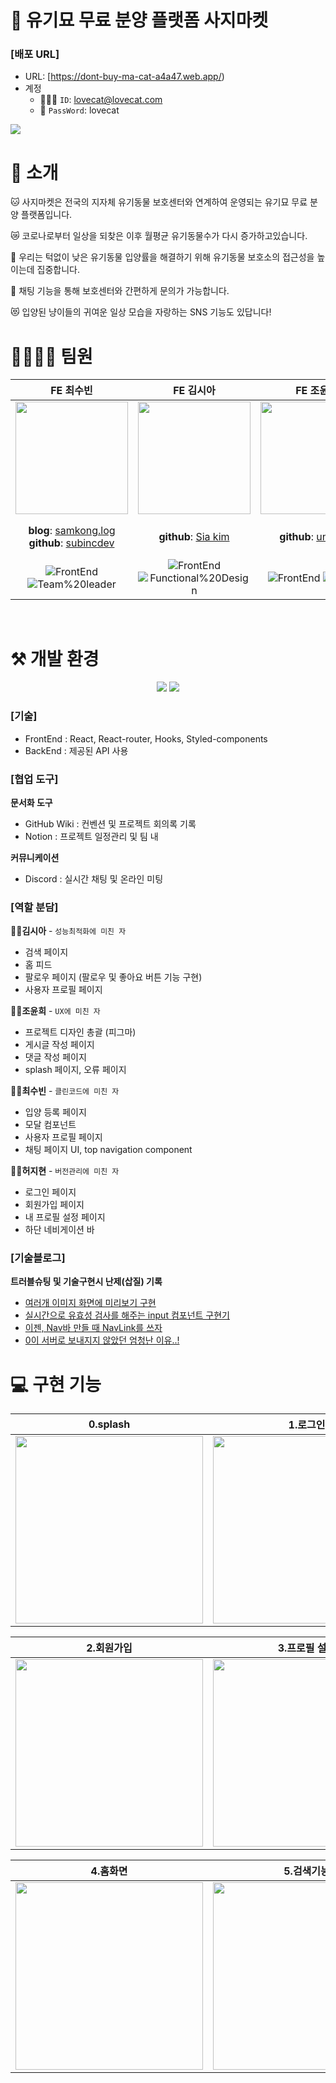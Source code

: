 # 🐾 유기묘 무료 분양 플랫폼 사지마켓


### [배포 URL]

- URL: [https://dont-buy-ma-cat-a4a47.web.app/)
- 계정
  - 🧑🏻‍💻 `ID`: lovecat@lovecat.com
  - 🔐 `PassWord`: lovecat

<img src="https://user-images.githubusercontent.com/95600994/181194793-e7acf9af-4a0e-43cb-a8da-ce175648bb99.png">

# :mega: 소개

🐱 사지마켓은 전국의 지자체 유기동물 보호센터와 연계하여 운영되는 유기묘 무료 분양 플랫폼입니다.

😿 코로나로부터 일상을 되찾은 이후 월평균 유기동물수가 다시 증가하고있습니다.

👥 우리는 턱없이 낮은 유기동물 입양률을 해결하기 위해 유기동물 보호소의 접근성을 높이는데 집중합니다.

💬 채팅 기능을 통해 보호센터와 간편하게 문의가 가능합니다.

😻 입양된 냥이들의 귀여운 일상 모습을 자랑하는 SNS 기능도 있답니다!

# 👩‍👩‍👧‍👧 팀원

|                                                         **FE 최수빈**                                                         |                                                               **FE 김시아**                                                               |                                                  **FE 조윤희**                                                   |                                                                       **FE 허지현**                                                                        |
| :---------------------------------------------------------------------------------------------------------------------------: | :---------------------------------------------------------------------------------------------------------------------------------------: | :--------------------------------------------------------------------------------------------------------------: | :--------------------------------------------------------------------------------------------------------------------------------------------------------: |
|                     <img src="https://avatars.githubusercontent.com/u/89335150?v=4" height=180 width=180>                     |                           <img src="https://avatars.githubusercontent.com/u/90305737?v=4" height=180 width=180>                           |              <img src="https://avatars.githubusercontent.com/u/102465469?v=4" height=180 width=180>              |                                   <img src="https://avatars.githubusercontent.com/u/95600994?v=4" height=180 width=180>                                    |
|        **blog**: [samkong.log](https://velog.io/@samkong) </br> **github**: [subincdev](https://github.com/subincdev)         |                                          **github**: [Sia kim](https://github.com/mrbrightsiide)                                          |                               **github**: [unidagit](https://github.com/unidagit)                                | **Youtube**: [Front-end School](https://www.youtube.com/channel/UCFk1UTFYVBn0oFzP9eGCN5A) </br> **github**: [Jihyun Heo](https://github.com/Koreanhamster) |
| ![FrontEnd](https://img.shields.io/badge/FrontEnd-3f97fb) ![Team%20leader](https://img.shields.io/badge/-Team%20leader-green) | ![FrontEnd](https://img.shields.io/badge/FrontEnd-3f97fb) ![Functional%20Design](https://img.shields.io/badge/Functional%20Design-f8b62d) | ![FrontEnd](https://img.shields.io/badge/FrontEnd-3f97fb) ![Design](https://img.shields.io/badge/-Design-orange) |                    ![FrontEnd](https://img.shields.io/badge/FrontEnd-3f97fb) ![Planning](https://img.shields.io/badge/-Planning-f67280)                    |
<br/>
<h1>⚒ 개발 환경</h1>
<div align="center">
  <img src="https://img.shields.io/badge/React-61DAFB?style=for-the-badge&logo=React&logoColor=white"> 
 <img src="https://img.shields.io/badge/styledcomponents-DB7093?style=for-the-badge&logo=styled-components&logoColor=white"> 
</div>

### [기술]

- FrontEnd : React, React-router, Hooks, Styled-components<br/>
- BackEnd : 제공된 API 사용 <br/>

### [협업 도구]

<strong>문서화 도구</strong>
- GitHub Wiki : 컨벤션 및 프로젝트 회의록 기록
- Notion : 프로젝트 일정관리 및 팀 내 

<strong>커뮤니케이션</strong>
- Discord : 실시간 채팅 및 온라인 미팅

### [역할 분담]

<strong>👩‍💻김시아</strong> - `성능최적화에 미친 자`

- 검색 페이지
- 홈 피드
- 팔로우 페이지 (팔로우 및 좋아요 버튼 기능 구현) 
- 사용자 프로필 페이지

<strong>👩‍💻조윤희</strong> - `UX에 미친 자`

- 프로젝트 디자인 총괄 (피그마)
- 게시글 작성 페이지
- 댓글 작성 페이지 
- splash 페이지, 오류 페이지

<strong>👩‍💻최수빈</strong> - `클린코드에 미친 자`

- 입양 등록 페이지
- 모달 컴포넌트
- 사용자 프로필 페이지
- 채팅 페이지 UI, top navigation component

<strong>👩‍💻허지현</strong> - `버전관리에 미친 자`

- 로그인 페이지
- 회원가입 페이지
- 내 프로필 설정 페이지
- 하단 네비게이션 바

### [기술블로그]
<strong>트러블슈팅 및 기술구현시 난제(삽질) 기록</strong>

- <a href="https://don-t-buy-macat.tistory.com/11">여러개 이미지 화면에 미리보기 구현</a></br>
- <a href="https://don-t-buy-macat.tistory.com/8?category=949581">실시간으로 유효성 검사를 해주는 input 컴포넌트 구현기</a> </br>
- <a href="https://don-t-buy-macat.tistory.com/12?category=949581">이젠, Nav바 만들 때 NavLink를 쓰자</a></br>
- <a href="https://don-t-buy-macat.tistory.com/10?category=949580">0이 서버로 보내지지 않았던 엄청난 이유..!</a></br>


<h1> 💻 구현 기능 </h1>

|                                                            0.splash                                                            |                                                           1.로그인                                                           |
| :----------------------------------------------------------------------------------------------------------------------------: | :----------------------------------------------------------------------------------------------------------------------------: |
| <img src="" width="300"/> | <img src="" width="300"/> |

|                                                            2.회원가입                                                            |                                                           3.프로필 설정                                                           |
| :----------------------------------------------------------------------------------------------------------------------------: | :----------------------------------------------------------------------------------------------------------------------------: |
| <img src="" width="300"/> | <img src="" width="300"/> |

|                                                            4.홈화면                                                            |                                                           5.검색기능                                                           |
| :----------------------------------------------------------------------------------------------------------------------------: | :----------------------------------------------------------------------------------------------------------------------------: |
| <img src="" width="300"/> | <img src="" width="300"/> |




